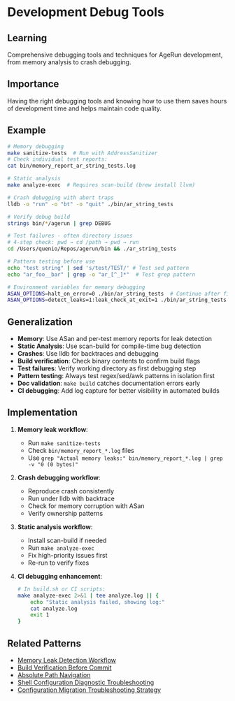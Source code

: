 # Development Debug Tools

## Learning
Comprehensive debugging tools and techniques for AgeRun development, from memory analysis to crash debugging.

## Importance
Having the right debugging tools and knowing how to use them saves hours of development time and helps maintain code quality.

## Example
```bash
# Memory debugging
make sanitize-tests  # Run with AddressSanitizer
# Check individual test reports:
cat bin/memory_report_ar_string_tests.log

# Static analysis
make analyze-exec  # Requires scan-build (brew install llvm)

# Crash debugging with abort traps
lldb -o "run" -o "bt" -o "quit" ./bin/ar_string_tests

# Verify debug build
strings bin/*/agerun | grep DEBUG

# Test failures - often directory issues
# 4-step check: pwd → cd /path → pwd → run
cd /Users/quenio/Repos/agerun/bin && ./ar_string_tests

# Pattern testing before use
echo "test string" | sed 's/test/TEST/' # Test sed pattern
echo "ar_foo__bar" | grep -o "ar_[^_]*"  # Test grep pattern

# Environment variables for memory debugging
ASAN_OPTIONS=halt_on_error=0 ./bin/ar_string_tests  # Continue after first error
ASAN_OPTIONS=detect_leaks=1:leak_check_at_exit=1 ./bin/ar_string_tests  # Complex leaks
```

## Generalization
- **Memory**: Use ASan and per-test memory reports for leak detection
- **Static Analysis**: Use scan-build for compile-time bug detection
- **Crashes**: Use lldb for backtraces and debugging
- **Build verification**: Check binary contents to confirm build flags
- **Test failures**: Verify working directory as first debugging step
- **Pattern testing**: Always test regex/sed/awk patterns in isolation first
- **Doc validation**: `make build` catches documentation errors early
- **CI debugging**: Add log capture for better visibility in automated builds

## Implementation
1. **Memory leak workflow**:
   - Run `make sanitize-tests`
   - Check `bin/memory_report_*.log` files
   - Use `grep "Actual memory leaks:" bin/memory_report_*.log | grep -v "0 (0 bytes)"`

2. **Crash debugging workflow**:
   - Reproduce crash consistently
   - Run under lldb with backtrace
   - Check for memory corruption with ASan
   - Verify ownership patterns

3. **Static analysis workflow**:
   - Install scan-build if needed
   - Run `make analyze-exec`
   - Fix high-priority issues first
   - Re-run to verify fixes

4. **CI debugging enhancement**:
   ```bash
   # In build.sh or CI scripts:
   make analyze-exec 2>&1 | tee analyze.log || {
       echo "Static analysis failed, showing log:"
       cat analyze.log
       exit 1
   }
   ```

## Related Patterns
- [Memory Leak Detection Workflow](memory-leak-detection-workflow.md)
- [Build Verification Before Commit](build-verification-before-commit.md)
- [Absolute Path Navigation](absolute-path-navigation.md)
- [Shell Configuration Diagnostic Troubleshooting](shell-configuration-diagnostic-troubleshooting.md)
- [Configuration Migration Troubleshooting Strategy](configuration-migration-troubleshooting-strategy.md)